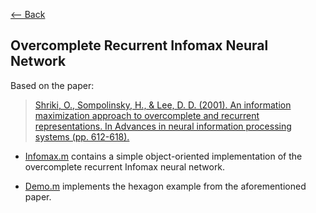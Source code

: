 [<-- Back](./README.md)

## Overcomplete Recurrent Infomax Neural Network

Based on the paper: 

>[Shriki, O., Sompolinsky, H., & Lee, D. D. (2001). An information maximization approach to overcomplete and recurrent representations. In Advances in neural information processing systems (pp. 612-618).](http://papers.nips.cc/paper/1863-an-information-maximization-approach-to-overcomplete-and-recurrent-representations)

* [Infomax.m](https://github.com/bci4cpl/Demos/blob/master/Overcomplete%20Recurrent%20Infomax%20Neural%20Network/Infomax.m) contains a simple object-oriented implementation of the overcomplete recurrent Infomax neural network. 

* [Demo.m](https://github.com/bci4cpl/Demos/blob/master/Overcomplete%20Recurrent%20Infomax%20Neural%20Network/Demo.m) implements the hexagon example from the aforementioned paper. 

